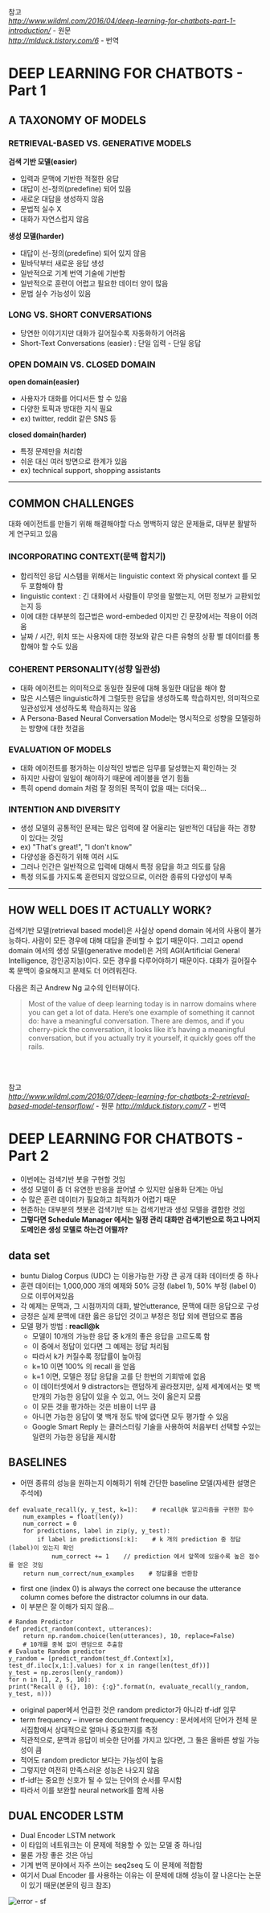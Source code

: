 참고 </br>
*http://www.wildml.com/2016/04/deep-learning-for-chatbots-part-1-introduction/* - 원문 </br>
*http://mlduck.tistory.com/6* - 번역

# DEEP LEARNING FOR CHATBOTS - Part 1

## A TAXONOMY OF MODELS

### RETRIEVAL-BASED VS. GENERATIVE MODELS

**검색 기반 모델(easier)**
- 입력과 문맥에 기반한 적절한 응답
- 대답이 선-정의(predefine) 되어 있음
- 새로운 대답을 생성하지 않음
- 문법적 실수 X
- 대화가 자연스럽지 않음

**생성 모델(harder)**
- 대답이 선-정의(predefine) 되어 있지 않음
- 밑바닥부터 새로운 응답 생성
- 일반적으로 기계 번역 기술에 기반함
- 일반적으로 훈련이 어렵고 필요한 데이터 양이 많음
- 문법 실수 가능성이 있음

### LONG VS. SHORT CONVERSATIONS

- 당연한 이야기지만 대화가 길어질수록 자동화하기 어려움
- Short-Text Conversations (easier) : 단일 입력 - 단일 응답

### OPEN DOMAIN VS. CLOSED DOMAIN

**open domain(easier)**
- 사용자가 대화를 어디서든 할 수 있음
- 다양한 토픽과 방대한 지식 필요
- ex) twitter, reddit 같은 SNS 등

**closed domain(harder)**
- 특정 문제만을 처리함
- 쉬운 대신 여러 방면으로 한계가 있음
- ex) technical support, shopping assistants

***

## COMMON CHALLENGES

대화 에이전트를 만들기 위해 해결해야할 다소 명백하지 않은 문제들로, 대부분 활발하게 연구되고 있음

### INCORPORATING CONTEXT(문맥 합치기)

- 합리적인 응답 시스템을 위해서는 linguistic context 와 physical context 를 모두 포함해야 함
- linguistic context : 긴 대화에서 사람들이 무엇을 말했는지, 어떤 정보가 교환되었는지 등
- 이에 대한 대부분의 접근법은 word-embeded 이지만 긴 문장에서는 적용이 어려움
- 날짜 / 시간, 위치 또는 사용자에 대한 정보와 같은 다른 유형의 상황 별 데이터를 통합해야 할 수도 있음

### COHERENT PERSONALITY(성향 일관성)
- 대화 에이전트는 의미적으로 동일한 질문에 대해 동일한 대답을 해야 함
- 많은 시스템은 linguistic하게 그럴듯한 응답을 생성하도록 학습하지만, 의미적으로 일관성있게 생성하도록 학습하지는 않음
- A Persona-Based Neural Conversation Model는 명시적으로 성향을 모델링하는 방향에 대한 첫걸음 

### EVALUATION OF MODELS
- 대화 에이전트를 평가하는 이상적인 방법은 임무를 달성했는지 확인하는 것
- 하지만 사람이 일일이 해야하기 때문에 레이블을 얻기 힘듦
- 특히 opend domain 처럼 잘 정의된 목적이 없을 때는 더더욱...

### INTENTION AND DIVERSITY
- 생성 모델의 공통적인 문제는 많은 입력에 잘 어울리는 일반적인 대답을 하는 경향이 있다는 것임
- ex) "That's great!", "I don't know"
- 다양성을 증진하기 위해 여러 시도
- 그러나 인간은 일반적으로 입력에 대해서 특정 응답을 하고 의도를 담음
- 특정 의도를 가지도록 훈련되지 않았으므로, 이러한 종류의 다양성이 부족

***

## HOW WELL DOES IT ACTUALLY WORK?

  검색기반 모델(retrieval based model)은 사실상 opend domain 에서의 사용이 불가능하다. 
  사람이 모든 경우에 대해 대답을 준비할 수 없기 때문이다.
  그리고 opend domain 에서의 생성 모델(generative model)은 거의 AGI(Artificial General Intelligence, 강인공지능)이다.
  모든 경우를 다루어야하기 때문이다.
  대화가 길어질수록 문맥이 중요해지고 문제도 더 어려워진다.

  다음은 최근 Andrew Ng 교수의 인터뷰이다.

>Most of the value of deep learning today is in narrow domains where you can get a lot of data. Here’s one example of something it cannot do: have a meaningful conversation. There are demos, and if you cherry-pick the conversation, it looks like it’s having a meaningful conversation, but if you actually try it yourself, it quickly goes off the rails.

</br></br>

참고 </br>
*http://www.wildml.com/2016/07/deep-learning-for-chatbots-2-retrieval-based-model-tensorflow/* - 원문
*http://mlduck.tistory.com/7* - 번역

# DEEP LEARNING FOR CHATBOTS - Part 2

- 이번에는 검색기반 봇을 구현할 것임
- 생성 모델이 좀 더 유연한 반응을 끌어낼 수 있지만 실용화 단계는 아님
- 수 많은 훈련 데이터가 필요하고 최적화가 어렵기 때문
- 현존하는 대부분의 챗봇은 검색기반 또는 검색기반과 생성 모델을 결합한 것임
- **그렇다면 Schedule Manager 에서는 일정 관리 대화만 검색기반으로 하고 나머지 도메인은 생성 모델로 하는건 어떨까?**

## data set

- buntu Dialog Corpus (UDC) 는 이용가능한 가장 큰 공개 대화 데이터셋 중 하나
- 훈련 데이터는 1,000,000 개의 예제와 50% 긍정 (label 1), 50% 부정 (label 0)으로 이루어져있음
- 각 예제는 문맥과, 그 시점까지의 대화, 발언utterance, 문맥에 대한 응답으로 구성
- 긍정은 실제 문맥에 대한 옳은 응답인 것이고 부정은 정답 외에 랜덤으로 뽑음
- 모델 평가 방법 : **reacll@k**
  - 모델이 10개의 가능한 응답 중 k개의 좋은 응답을 고르도록 함
  - 이 중에서 정답이 있다면 그 예제는 정답 처리됨
  - 따라서 k가 커질수록 정답률이 높아짐
  - k=10 이면 100% 의 recall 을 얻음
  - k=1 이면, 모델은 정답 응답을 고를 단 한번의 기회밖에 없음
  - 이 데이터셋에서 9 distractors는 랜덤하게 골라졌지만, 실제 세계에서는 몇 백만개의 가능한 응답이 있을 수 있고, 어느 것이 옳은지 모름
  - 이 모든 것을 평가하는 것은 비용이 너무 큼
  - 아니면 가능한 응답이 몇 백개 정도 밖에 없다면 모두 평가할 수 있음
  - Google Smart Reply 는 클러스터링 기술을 사용하여 처음부터 선택할 수있는 일련의 가능한 응답을 제시함

## BASELINES
- 어떤 종류의 성능을 원하는지 이해하기 위해 간단한 baseline 모델(자세한 설명은 주석에)
```
def evaluate_recall(y, y_test, k=1):    # recall@k 알고리즘을 구현한 함수
    num_examples = float(len(y))
    num_correct = 0
    for predictions, label in zip(y, y_test):
        if label in predictions[:k]:    # k 개의 prediction 중 정답(label)이 있는지 확인
            num_correct += 1    // prediction 에서 앞쪽에 있을수록 높은 점수를 얻은 것임
    return num_correct/num_examples    # 정답률을 반환함
```
- first one (index 0) is always the correct one because the utterance column comes before the distractor columns in our data.
- 이 부분은 잘 이해가 되지 않음...
```
# Random Predictor
def predict_random(context, utterances):
    return np.random.choice(len(utterances), 10, replace=False)
    # 10개를 중복 없이 랜덤으로 추출함
# Evaluate Random predictor
y_random = [predict_random(test_df.Context[x], test_df.iloc[x,1:].values) for x in range(len(test_df))]
y_test = np.zeros(len(y_random))
for n in [1, 2, 5, 10]:
print("Recall @ ({}, 10): {:g}".format(n, evaluate_recall(y_random, y_test, n)))
```
- original paper에서 언급한 것은 random predictor가 아니라 tf-idf 임무
- term frequency – inverse document frequency : 문서에서의 단어가 전체 문서집합에서 상대적으로 얼마나 중요한지를 측정
- 직관적으로, 문맥과 응답이 비슷한 단어를 가지고 있다면, 그 둘은 올바른 쌍일 가능성이 큼
- 적어도 random predictor 보다는 가능성이 높음
- 그렇지만 여전히 만족스러운 성능은 나오지 않음
- tf-idf는 중요한 신호가 될 수 있는 단어의 순서를 무시함
- 따라서 이를 보완할 neural network를 함께 사용

## DUAL ENCODER LSTM
- Dual Encoder LSTM network
- 이 타입의 네트워크는 이 문제에 적용할 수 있는 모델 중 하나임
- 물론 가장 좋은 것은 아님
- 기계 번역 분야에서 자주 쓰이는 seq2seq 도 이 문제에 적합함
- 여기서 Dual Encoder 를 사용하는 이유는 이 문제에 대해 성능이 잘 나온다는 논문이 있기 때문(본문의 링크 참조)
<img src="http://d3kbpzbmcynnmx.cloudfront.net/wp-content/uploads/2016/04/Screen-Shot-2016-04-21-at-10.51.18-AM-1024x690.png" alt="error">
- sf